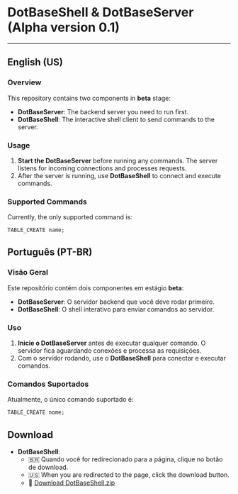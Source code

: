 # DotBaseShell & DotBaseServer (Alpha version 0.1)

---

## English (US)

### Overview

This repository contains two components in **beta** stage:

- **DotBaseServer**: The backend server you need to run first.  
- **DotBaseShell**: The interactive shell client to send commands to the server.

### Usage

1. **Start the DotBaseServer** before running any commands. The server listens for incoming connections and processes requests.  
2. After the server is running, use **DotBaseShell** to connect and execute commands.

### Supported Commands

Currently, the only supported command is:

```sql
TABLE_CREATE name;
```

## Português (PT-BR)

### Visão Geral

Este repositório contém dois componentes em estágio **beta**:

- **DotBaseServer**: O servidor backend que você deve rodar primeiro.  
- **DotBaseShell**: O shell interativo para enviar comandos ao servidor.

### Uso

1. **Inicie o DotBaseServer** antes de executar qualquer comando. O servidor fica aguardando conexões e processa as requisições.  
2. Com o servidor rodando, use o **DotBaseShell** para conectar e executar comandos.

### Comandos Suportados

Atualmente, o único comando suportado é:

```sql
TABLE_CREATE nome;
```

## Download

- **DotBaseShell**:  
  - 🇧🇷 Quando você for redirecionado para a página, clique no botão de download.  
  - 🇺🇸 When you are redirected to the page, click the download button.  
  - 🔗 [Download DotBaseShell.zip](https://github.com/seu-usuario/seu-repo/releases/tag/v0.1)
